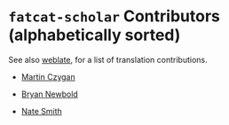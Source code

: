 `fatcat-scholar` Contributors (alphabetically sorted)
=====================================================

See also [weblate](https://hosted.weblate.org/projects/internetarchive/fatcat-scholar/#history), for a list of translation contributions.

* [Martin Czygan](https://github.com/miku)

* [Bryan Newbold](https://bnewbold.net)

* [Nate Smith](https://tilde.town/~vilmibm)
